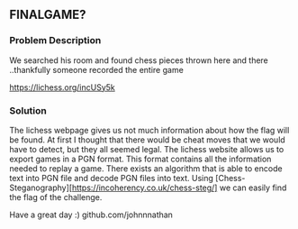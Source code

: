 ## FINALGAME? 
### Problem Description
We searched his room and found chess pieces thrown here and there ..thankfully someone recorded the entire game

https://lichess.org/incUSy5k


### Solution

The lichess webpage gives us not much information about how the flag will be found. At first I thought that there would be cheat moves that we would have to detect, but they all seemed legal. The lichess website allows us to export games in a PGN format. This format contains all the information needed to replay a game. There exists an algorithm that is able to encode text into PGN file and decode PGN files into text. Using [Chess-Steganography][https://incoherency.co.uk/chess-steg/] we can easily find the flag of the challenge.


Have a great day :)
github.com/johnnnathan

